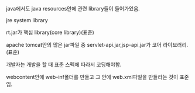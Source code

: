 java에서도 java resources안에 관련 library들이 들어가있음.

jre system library

rt.jar가 핵심 library(core library)(표준)

apache tomcat안의 많은 jar파일 중 servlet-api.jar,jsp-api.jar가 코어 라이브러리.(표준)

개발자는 개발을 할 때 표준 스펙에 따라서 코딩해야함.

webcontent안에 web-inf폴더를 만들고 그 안에 web.xml파일을 만들라는 것이 표준임.

